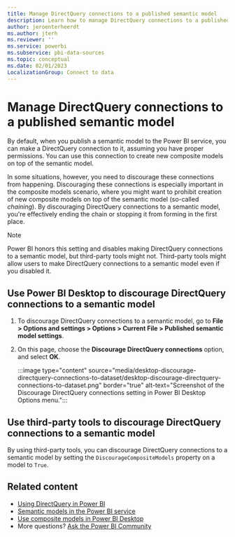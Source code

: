 ```yaml
---
title: Manage DirectQuery connections to a published semantic model
description: Learn how to manage DirectQuery connections to a published semantic model in Power BI. Also, learn how to discourage DirectQuery connections from happening.
author: jeroenterheerdt
ms.author: jterh
ms.reviewer: ''
ms.service: powerbi
ms.subservice: pbi-data-sources
ms.topic: conceptual
ms.date: 02/01/2023
LocalizationGroup: Connect to data
---
```

# Manage DirectQuery connections to a published semantic model

By default, when you publish a semantic model to the Power BI service, you can make a DirectQuery connection to it, assuming you have proper permissions. You can use this connection to create new composite models on top of the semantic model.

In some situations, however, you need to discourage these connections from happening. Discouraging these connections is especially important in the composite models scenario, where you might want to prohibit creation of new composite models on top of the semantic model (so-called *chaining*). By discouraging DirectQuery connections to a semantic model, you're effectively ending the chain or stopping it from forming in the first place.

> [!NOTE]
> Power BI honors this setting and disables making DirectQuery connections to a semantic model, but third-party tools might not. Third-party tools might allow users to make DirectQuery connections to a semantic model even if you disabled it.

## Use Power BI Desktop to discourage DirectQuery connections to a semantic model

1. To discourage DirectQuery connections to a semantic model, go to **File > Options and settings > Options > Current File > Published semantic model settings**. 
2. On this page, choose the **Discourage DirectQuery connections** option, and select **OK**.


    :::image type="content" source="media/desktop-discourage-directquery-connections-to-dataset/desktop-discourage-directquery-connections-to-dataset.png" border="true" alt-text="Screenshot of the Discourage DirectQuery connections setting in Power BI Desktop Options menu.":::


## Use third-party tools to discourage DirectQuery connections to a semantic model
By using third-party tools, you can discourage DirectQuery connections to a semantic model by setting the `DiscourageCompositeModels` property on a model to `True`.

## Related content

- [Using DirectQuery in Power BI](desktop-directquery-about.md)
- [Semantic models in the Power BI service](service-dataset-modes-understand.md)
- [Use composite models in Power BI Desktop](../transform-model/desktop-composite-models.md)
- More questions? [Ask the Power BI Community](https://community.powerbi.com/)
